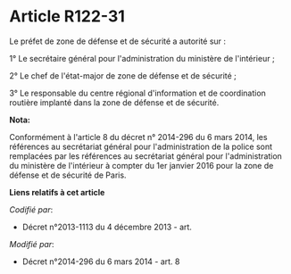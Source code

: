 # Article R122-31

Le préfet de zone de défense et de sécurité a autorité sur : 

1° Le secrétaire général pour l'administration du ministère de l'intérieur ; 

2° Le chef de l'état-major de zone de défense et de sécurité ; 

3° Le responsable du centre régional d'information et de coordination routière implanté dans la zone de défense et de
sécurité.

**Nota:**

Conformément à l'article 8 du décret n° 2014-296 du 6 mars 2014, les références au secrétariat général pour l'administration
de la police sont remplacées par les références au secrétariat général pour l'administration du ministère de l'intérieur à
compter du 1er janvier 2016 pour la zone de défense et de sécurité de Paris.

**Liens relatifs à cet article**

_Codifié par_:

  - Décret n°2013-1113 du 4 décembre 2013 - art.

_Modifié par_:

  - Décret n°2014-296 du 6 mars 2014 - art. 8
